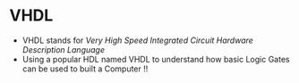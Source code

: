 # VHDL 
- VHDL stands for *Very High Speed Integrated Circuit Hardware Description Language*
- Using a popular HDL named VHDL to understand how basic Logic Gates can be used to built a Computer !!
